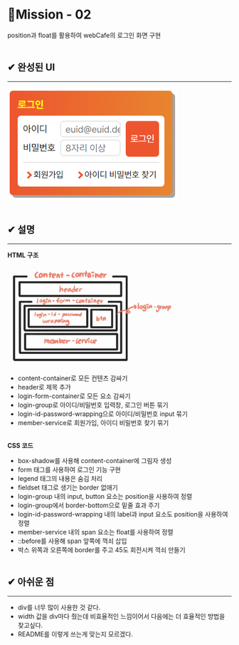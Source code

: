 # 🧩Mission - 02
position과 float를 활용하여 webCafe의 로그인 화면 구현
<br><br>

## ✔ 완성된 UI
***
![완성본](./login-form.PNG "완성본 스크린샷")
<br><br>

## ✔ 설명
***
__HTML 구조__

<img src="./login_structure.jpg" width="380px" alt="structure image" />

* content-container로 모든 컨텐츠 감싸기
* header로 제목 추가
* login-form-container로 모든 요소 감싸기
* login-group로 아이디/비밀번호 입력창, 로그인 버튼 묶기
* login-id-password-wrapping으로 아이디/비밀번호 input 묶기
* member-service로 회원가입, 아이디 비밀번호 찾기 묶기
<br><br>

__CSS 코드__

* box-shadow를 사용해 content-container에 그림자 생성
* form 태그를 사용하여 로그인 기능 구현
* legend 태그의 내용은 숨김 처리
* fieldset 태그로 생기는 border 없애기
* login-group 내의 input, button 요소는 position을 사용하여 정렬
* login-group에서 border-bottom으로 밑줄 효과 주기
* login-id-password-wrapping 내의 label과 input 요소도 position을 사용하여 정렬
* member-service 내의 span 요소는 float를 사용하여 정렬
* ::before를 사용해 span 앞쪽에 꺽쇠 삽입
* 박스 위쪽과 오른쪽에 border를 주고 45도 회전시켜 꺽쇠 만들기
<br><br>

## ✔ 아쉬운 점
***

* div를 너무 많이 사용한 것 같다.
* width 값을 div마다 줬는데 비효율적인 느낌이어서 다음에는 더 효율적인 방법을 찾고싶다.
* README를 이렇게 쓰는게 맞는지 모르겠다.